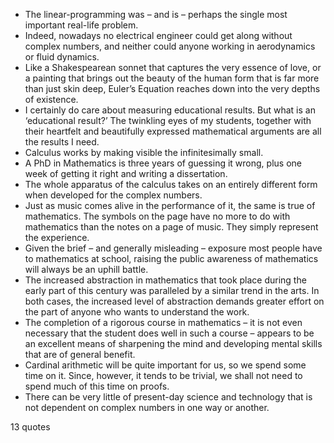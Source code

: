  - The linear-programming was – and is – perhaps the single most important real-life problem.
 - Indeed, nowadays no electrical engineer could get along without complex numbers, and neither could anyone working in aerodynamics or fluid dynamics.
 - Like a Shakespearean sonnet that captures the very essence of love, or a painting that brings out the beauty of the human form that is far more than just skin deep, Euler’s Equation reaches down into the very depths of existence.
 - I certainly do care about measuring educational results. But what is an ‘educational result?’ The twinkling eyes of my students, together with their heartfelt and beautifully expressed mathematical arguments are all the results I need.
 - Calculus works by making visible the infinitesimally small.
 - A PhD in Mathematics is three years of guessing it wrong, plus one week of getting it right and writing a dissertation.
 - The whole apparatus of the calculus takes on an entirely different form when developed for the complex numbers.
 - Just as music comes alive in the performance of it, the same is true of mathematics. The symbols on the page have no more to do with mathematics than the notes on a page of music. They simply represent the experience.
 - Given the brief – and generally misleading – exposure most people have to mathematics at school, raising the public awareness of mathematics will always be an uphill battle.
 - The increased abstraction in mathematics that took place during the early part of this century was paralleled by a similar trend in the arts. In both cases, the increased level of abstraction demands greater effort on the part of anyone who wants to understand the work.
 - The completion of a rigorous course in mathematics – it is not even necessary that the student does well in such a course – appears to be an excellent means of sharpening the mind and developing mental skills that are of general benefit.
 - Cardinal arithmetic will be quite important for us, so we spend some time on it. Since, however, it tends to be trivial, we shall not need to spend much of this time on proofs.
 - There can be very little of present-day science and technology that is not dependent on complex numbers in one way or another.

13 quotes